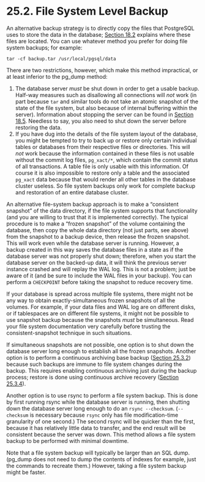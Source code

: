 # 25.2. File System Level Backup

An alternative backup strategy is to directly copy the files that PostgreSQL uses to store the data in the database; [Section 18.2](https://www.postgresql.org/docs/10/static/creating-cluster.html) explains where these files are located. You can use whatever method you prefer for doing file system backups; for example:

```text
tar -cf backup.tar /usr/local/pgsql/data
```

There are two restrictions, however, which make this method impractical, or at least inferior to the pg\_dump method:

1. The database server _must_ be shut down in order to get a usable backup. Half-way measures such as disallowing all connections will _not_ work \(in part because `tar` and similar tools do not take an atomic snapshot of the state of the file system, but also because of internal buffering within the server\). Information about stopping the server can be found in [Section 18.5](https://www.postgresql.org/docs/10/static/server-shutdown.html). Needless to say, you also need to shut down the server before restoring the data.
2. If you have dug into the details of the file system layout of the database, you might be tempted to try to back up or restore only certain individual tables or databases from their respective files or directories. This will _not_ work because the information contained in these files is not usable without the commit log files, `pg_xact/*`, which contain the commit status of all transactions. A table file is only usable with this information. Of course it is also impossible to restore only a table and the associated `pg_xact` data because that would render all other tables in the database cluster useless. So file system backups only work for complete backup and restoration of an entire database cluster.

An alternative file-system backup approach is to make a “consistent snapshot” of the data directory, if the file system supports that functionality \(and you are willing to trust that it is implemented correctly\). The typical procedure is to make a “frozen snapshot” of the volume containing the database, then copy the whole data directory \(not just parts, see above\) from the snapshot to a backup device, then release the frozen snapshot. This will work even while the database server is running. However, a backup created in this way saves the database files in a state as if the database server was not properly shut down; therefore, when you start the database server on the backed-up data, it will think the previous server instance crashed and will replay the WAL log. This is not a problem; just be aware of it \(and be sure to include the WAL files in your backup\). You can perform a `CHECKPOINT` before taking the snapshot to reduce recovery time.

If your database is spread across multiple file systems, there might not be any way to obtain exactly-simultaneous frozen snapshots of all the volumes. For example, if your data files and WAL log are on different disks, or if tablespaces are on different file systems, it might not be possible to use snapshot backup because the snapshots _must_ be simultaneous. Read your file system documentation very carefully before trusting the consistent-snapshot technique in such situations.

If simultaneous snapshots are not possible, one option is to shut down the database server long enough to establish all the frozen snapshots. Another option is to perform a continuous archiving base backup \([Section 25.3.2](https://www.postgresql.org/docs/10/static/continuous-archiving.html#BACKUP-BASE-BACKUP)\) because such backups are immune to file system changes during the backup. This requires enabling continuous archiving just during the backup process; restore is done using continuous archive recovery \([Section 25.3.4](https://www.postgresql.org/docs/10/static/continuous-archiving.html#BACKUP-PITR-RECOVERY)\).

Another option is to use rsync to perform a file system backup. This is done by first running rsync while the database server is running, then shutting down the database server long enough to do an `rsync --checksum`. \(`--checksum` is necessary because `rsync` only has file modification-time granularity of one second.\) The second rsync will be quicker than the first, because it has relatively little data to transfer, and the end result will be consistent because the server was down. This method allows a file system backup to be performed with minimal downtime.

Note that a file system backup will typically be larger than an SQL dump. \(pg\_dump does not need to dump the contents of indexes for example, just the commands to recreate them.\) However, taking a file system backup might be faster.

